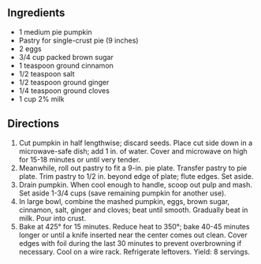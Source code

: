 ## Ingredients

- 1 medium pie pumpkin
- Pastry for single-crust pie (9 inches)
- 2 eggs
- 3/4 cup packed brown sugar
- 1 teaspoon ground cinnamon
- 1/2 teaspoon salt
- 1/2 teaspoon ground ginger
- 1/4 teaspoon ground cloves
- 1 cup 2% milk

## Directions

1. Cut pumpkin in half lengthwise; discard seeds. Place cut side down in a microwave-safe dish; add 1 in. of water. Cover and microwave on high for 15-18 minutes or until very tender.
2. Meanwhile, roll out pastry to fit a 9-in. pie plate. Transfer pastry to pie plate. Trim pastry to 1/2 in. beyond edge of plate; flute edges. Set aside.
3. Drain pumpkin. When cool enough to handle, scoop out pulp and mash. Set aside 1-3/4 cups (save remaining pumpkin for another use).
4. In large bowl, combine the mashed pumpkin, eggs, brown sugar, cinnamon, salt, ginger and cloves; beat until smooth. Gradually beat in milk. Pour into crust.
5. Bake at 425° for 15 minutes. Reduce heat to 350°; bake 40-45 minutes longer or until a knife inserted near the center comes out clean. Cover edges with foil during the last 30 minutes to prevent overbrowning if necessary. Cool on a wire rack. Refrigerate leftovers. Yield: 8 servings.